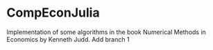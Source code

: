 # CompEconJulia
 Implementation of some algorithms in the book Numerical Methods in Economics by Kenneth Judd.
Add branch 1
